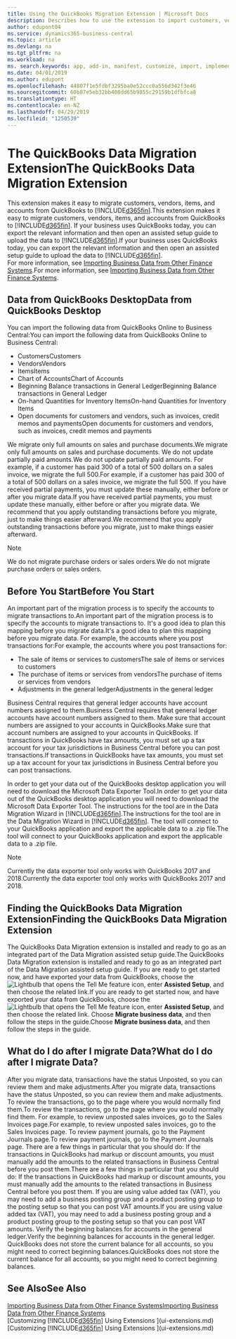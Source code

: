 ```yaml
---
title: Using the QuickBooks Migration Extension | Microsoft Docs
description: Describes how to use the extension to import customers, vendors, items, and accounts from QuickBooks Desktop to Business Central.
author: edupont04
ms.service: dynamics365-business-central
ms.topic: article
ms.devlang: na
ms.tgt_pltfrm: na
ms.workload: na
ms. search.keywords: app, add-in, manifest, customize, import, implement
ms.date: 04/01/2019
ms.author: edupont
ms.openlocfilehash: 44807f1e5fdbf3295ba0e52ccc0a556d342f3e46
ms.sourcegitcommit: 60b87e5eb32bb408dd65b9855c29159b1dfbfca8
ms.translationtype: HT
ms.contentlocale: en-NZ
ms.lasthandoff: 04/29/2019
ms.locfileid: "1250539"
---
```

# <a name="the-quickbooks-data-migration-extension"></a><span data-ttu-id="bcff2-103">The QuickBooks Data Migration Extension</span><span class="sxs-lookup"><span data-stu-id="bcff2-103">The QuickBooks Data Migration Extension</span></span>
<span data-ttu-id="bcff2-104">This extension makes it easy to migrate customers, vendors, items, and accounts from QuickBooks to [!INCLUDE[d365fin](includes/d365fin_md.md)].</span><span class="sxs-lookup"><span data-stu-id="bcff2-104">This extension makes it easy to migrate customers, vendors, items, and accounts from QuickBooks to [!INCLUDE[d365fin](includes/d365fin_md.md)].</span></span> <span data-ttu-id="bcff2-105">If your business uses QuickBooks today, you can export the relevant information and then open an assisted setup guide to upload the data to [!INCLUDE[d365fin](includes/d365fin_md.md)].</span><span class="sxs-lookup"><span data-stu-id="bcff2-105">If your business uses QuickBooks today, you can export the relevant information and then open an assisted setup guide to upload the data to [!INCLUDE[d365fin](includes/d365fin_md.md)].</span></span>  
<span data-ttu-id="bcff2-106">For more information, see [Importing Business Data from Other Finance Systems](across-import-data-configuration-packages.md).</span><span class="sxs-lookup"><span data-stu-id="bcff2-106">For more information, see [Importing Business Data from Other Finance Systems](across-import-data-configuration-packages.md).</span></span>

## <a name="data-from-quickbooks-desktop"></a><span data-ttu-id="bcff2-107">Data from QuickBooks Desktop</span><span class="sxs-lookup"><span data-stu-id="bcff2-107">Data from QuickBooks Desktop</span></span>
 
<span data-ttu-id="bcff2-108">You can import the following data from QuickBooks Online to Business Central:</span><span class="sxs-lookup"><span data-stu-id="bcff2-108">You can import the following data from QuickBooks Online to Business Central:</span></span>

- <span data-ttu-id="bcff2-109">Customers</span><span class="sxs-lookup"><span data-stu-id="bcff2-109">Customers</span></span>  
- <span data-ttu-id="bcff2-110">Vendors</span><span class="sxs-lookup"><span data-stu-id="bcff2-110">Vendors</span></span>  
- <span data-ttu-id="bcff2-111">Items</span><span class="sxs-lookup"><span data-stu-id="bcff2-111">Items</span></span>  
- <span data-ttu-id="bcff2-112">Chart of Accounts</span><span class="sxs-lookup"><span data-stu-id="bcff2-112">Chart of Accounts</span></span>  
- <span data-ttu-id="bcff2-113">Beginning Balance transactions in General Ledger</span><span class="sxs-lookup"><span data-stu-id="bcff2-113">Beginning Balance transactions in General Ledger</span></span>  
- <span data-ttu-id="bcff2-114">On-hand Quantities for Inventory Items</span><span class="sxs-lookup"><span data-stu-id="bcff2-114">On-hand Quantities for Inventory Items</span></span>  
- <span data-ttu-id="bcff2-115">Open documents for customers and vendors, such as invoices, credit memos and payments</span><span class="sxs-lookup"><span data-stu-id="bcff2-115">Open documents for customers and vendors, such as invoices, credit memos and payments</span></span>  

<span data-ttu-id="bcff2-116">We migrate only full amounts on sales and purchase documents.</span><span class="sxs-lookup"><span data-stu-id="bcff2-116">We migrate only full amounts on sales and purchase documents.</span></span> <span data-ttu-id="bcff2-117">We do not update partially paid amounts.</span><span class="sxs-lookup"><span data-stu-id="bcff2-117">We do not update partially paid amounts.</span></span> <span data-ttu-id="bcff2-118">For example, if a customer has paid 300 of a total of 500 dollars on a sales invoice, we migrate the full 500.</span><span class="sxs-lookup"><span data-stu-id="bcff2-118">For example, if a customer has paid 300 of a total of 500 dollars on a sales invoice, we migrate the full 500.</span></span> <span data-ttu-id="bcff2-119">If you have received partial payments, you must update these manually, either before or after you migrate data.</span><span class="sxs-lookup"><span data-stu-id="bcff2-119">If you have received partial payments, you must update these manually, either before or after you migrate data.</span></span> <span data-ttu-id="bcff2-120">We recommend that you apply outstanding transactions before you migrate, just to make things easier afterward.</span><span class="sxs-lookup"><span data-stu-id="bcff2-120">We recommend that you apply outstanding transactions before you migrate, just to make things easier afterward.</span></span>

> [!NOTE]
> <span data-ttu-id="bcff2-121">We do not migrate purchase orders or sales orders.</span><span class="sxs-lookup"><span data-stu-id="bcff2-121">We do not migrate purchase orders or sales orders.</span></span>

## <a name="before-you-start"></a><span data-ttu-id="bcff2-122">Before You Start</span><span class="sxs-lookup"><span data-stu-id="bcff2-122">Before You Start</span></span>
<span data-ttu-id="bcff2-123">An important part of the migration process is to specify the accounts to migrate transactions to.</span><span class="sxs-lookup"><span data-stu-id="bcff2-123">An important part of the migration process is to specify the accounts to migrate transactions to.</span></span> <span data-ttu-id="bcff2-124">It's a good idea to plan this mapping before you migrate data.</span><span class="sxs-lookup"><span data-stu-id="bcff2-124">It's a good idea to plan this mapping before you migrate data.</span></span> <span data-ttu-id="bcff2-125">For example, the accounts where you post transactions for:</span><span class="sxs-lookup"><span data-stu-id="bcff2-125">For example, the accounts where you post transactions for:</span></span>

- <span data-ttu-id="bcff2-126">The sale of items or services to customers</span><span class="sxs-lookup"><span data-stu-id="bcff2-126">The sale of items or services to customers</span></span>  
- <span data-ttu-id="bcff2-127">The purchase of items or services from vendors</span><span class="sxs-lookup"><span data-stu-id="bcff2-127">The purchase of items or services from vendors</span></span>  
- <span data-ttu-id="bcff2-128">Adjustments in the general ledger</span><span class="sxs-lookup"><span data-stu-id="bcff2-128">Adjustments in the general ledger</span></span>  

<span data-ttu-id="bcff2-129">Business Central requires that general ledger accounts have account numbers assigned to them.</span><span class="sxs-lookup"><span data-stu-id="bcff2-129">Business Central requires that general ledger accounts have account numbers assigned to them.</span></span> <span data-ttu-id="bcff2-130">Make sure that account numbers are assigned to your accounts in QuickBooks.</span><span class="sxs-lookup"><span data-stu-id="bcff2-130">Make sure that account numbers are assigned to your accounts in QuickBooks.</span></span>
<span data-ttu-id="bcff2-131">If transactions in QuickBooks have tax amounts, you must set up a tax account for your tax jurisdictions in Business Central before you can post transactions.</span><span class="sxs-lookup"><span data-stu-id="bcff2-131">If transactions in QuickBooks have tax amounts, you must set up a tax account for your tax jurisdictions in Business Central before you can post transactions.</span></span>

<span data-ttu-id="bcff2-132">In order to get your data out of the QuickBooks desktop application you will need to download the Microsoft Data Exporter Tool.</span><span class="sxs-lookup"><span data-stu-id="bcff2-132">In order to get your data out of the QuickBooks desktop application you will need to download the Microsoft Data Exporter Tool.</span></span>  <span data-ttu-id="bcff2-133">The instructions for the tool are in the Data Migration Wizard in [!INCLUDE[d365fin](includes/d365fin_md.md)].</span><span class="sxs-lookup"><span data-stu-id="bcff2-133">The instructions for the tool are in the Data Migration Wizard in [!INCLUDE[d365fin](includes/d365fin_md.md)].</span></span> <span data-ttu-id="bcff2-134">The tool will connect to your QuickBooks application and export the applicable data to a .zip file.</span><span class="sxs-lookup"><span data-stu-id="bcff2-134">The tool will connect to your QuickBooks application and export the applicable data to a .zip file.</span></span>  

> [!NOTE]
> <span data-ttu-id="bcff2-135">Currently the data exporter tool only works with QuickBooks 2017 and 2018.</span><span class="sxs-lookup"><span data-stu-id="bcff2-135">Currently the data exporter tool only works with QuickBooks 2017 and 2018.</span></span>

## <a name="finding-the-quickbooks-data-migration-extension"></a><span data-ttu-id="bcff2-136">Finding the QuickBooks Data Migration Extension</span><span class="sxs-lookup"><span data-stu-id="bcff2-136">Finding the QuickBooks Data Migration Extension</span></span>
<span data-ttu-id="bcff2-137">The QuickBooks Data Migration extension is installed and ready to go as an integrated part of the Data Migration assisted setup guide.</span><span class="sxs-lookup"><span data-stu-id="bcff2-137">The QuickBooks Data Migration extension is installed and ready to go as an integrated part of the Data Migration assisted setup guide.</span></span> <span data-ttu-id="bcff2-138">If you are ready to get started now, and have exported your data from QuickBooks, choose the ![Lightbulb that opens the Tell Me feature](media/ui-search/search_small.png "Tell me what you want to do") icon, enter **Assisted Setup**, and then choose the related link.</span><span class="sxs-lookup"><span data-stu-id="bcff2-138">If you are ready to get started now, and have exported your data from QuickBooks, choose the ![Lightbulb that opens the Tell Me feature](media/ui-search/search_small.png "Tell me what you want to do") icon, enter **Assisted Setup**, and then choose the related link.</span></span> <span data-ttu-id="bcff2-139">Choose **Migrate business data**, and then follow the steps in the guide.</span><span class="sxs-lookup"><span data-stu-id="bcff2-139">Choose **Migrate business data**, and then follow the steps in the guide.</span></span>  

## <a name="what-do-i-do-after-i-migrate-data"></a><span data-ttu-id="bcff2-140">What do I do after I migrate Data?</span><span class="sxs-lookup"><span data-stu-id="bcff2-140">What do I do after I migrate Data?</span></span>
<span data-ttu-id="bcff2-141">After you migrate data, transactions have the status Unposted, so you can review them and make adjustments.</span><span class="sxs-lookup"><span data-stu-id="bcff2-141">After you migrate data, transactions have the status Unposted, so you can review them and make adjustments.</span></span> <span data-ttu-id="bcff2-142">To review the transactions, go to the page where you would normally find them.</span><span class="sxs-lookup"><span data-stu-id="bcff2-142">To review the transactions, go to the page where you would normally find them.</span></span> <span data-ttu-id="bcff2-143">For example, to review unposted sales invoices, go to the Sales Invoices page.</span><span class="sxs-lookup"><span data-stu-id="bcff2-143">For example, to review unposted sales invoices, go to the Sales Invoices page.</span></span> <span data-ttu-id="bcff2-144">To review payment journals, go to the Payment Journals page.</span><span class="sxs-lookup"><span data-stu-id="bcff2-144">To review payment journals, go to the Payment Journals page.</span></span>
<span data-ttu-id="bcff2-145">There are a few things in particular that you should do: If the transactions in QuickBooks had markup or discount amounts, you must manually add the amounts to the related transactions in Business Central before you post them.</span><span class="sxs-lookup"><span data-stu-id="bcff2-145">There are a few things in particular that you should do: If the transactions in QuickBooks had markup or discount amounts, you must manually add the amounts to the related transactions in Business Central before you post them.</span></span>
<span data-ttu-id="bcff2-146">If you are using value added tax (VAT), you may need to add a business posting group and a product posting group to the posting setup so that you can post VAT amounts.</span><span class="sxs-lookup"><span data-stu-id="bcff2-146">If you are using value added tax (VAT), you may need to add a business posting group and a product posting group to the posting setup so that you can post VAT amounts.</span></span>
<span data-ttu-id="bcff2-147">Verify the beginning balances for accounts in the general ledger.</span><span class="sxs-lookup"><span data-stu-id="bcff2-147">Verify the beginning balances for accounts in the general ledger.</span></span> <span data-ttu-id="bcff2-148">QuickBooks does not store the current balance for all accounts, so you might need to correct beginning balances.</span><span class="sxs-lookup"><span data-stu-id="bcff2-148">QuickBooks does not store the current balance for all accounts, so you might need to correct beginning balances.</span></span>

## <a name="see-also"></a><span data-ttu-id="bcff2-149">See Also</span><span class="sxs-lookup"><span data-stu-id="bcff2-149">See Also</span></span>
[<span data-ttu-id="bcff2-150">Importing Business Data from Other Finance Systems</span><span class="sxs-lookup"><span data-stu-id="bcff2-150">Importing Business Data from Other Finance Systems</span></span>](across-import-data-configuration-packages.md)  
<span data-ttu-id="bcff2-151">[Customizing [!INCLUDE[d365fin](includes/d365fin_md.md)] Using Extensions ](ui-extensions.md)</span><span class="sxs-lookup"><span data-stu-id="bcff2-151">[Customizing [!INCLUDE[d365fin](includes/d365fin_md.md)] Using Extensions ](ui-extensions.md)</span></span>  
